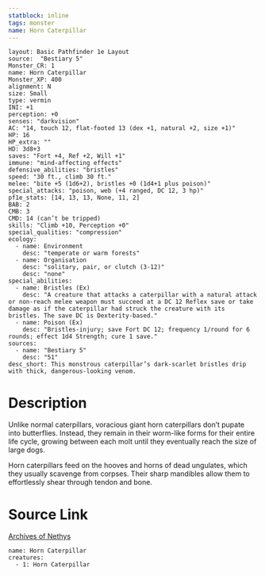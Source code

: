 ```yaml
---
statblock: inline
tags: monster
name: Horn Caterpillar
---
```

```statblock
layout: Basic Pathfinder 1e Layout
source:  "Bestiary 5"
Monster_CR: 1
name: Horn Caterpillar
Monster_XP: 400
alignment: N
size: Small
type: vermin
INI: +1
perception: +0
senses: "darkvision"
AC: "14, touch 12, flat-footed 13 (dex +1, natural +2, size +1)"
HP: 16
HP_extra: ""
HD: 3d8+3
saves: "Fort +4, Ref +2, Will +1"
immune: "mind-affecting effects"
defensive_abilities: "bristles"
speed: "30 ft., climb 30 ft."
melee: "bite +5 (1d6+2), bristles +0 (1d4+1 plus poison)"
special_attacks: "poison, web (+4 ranged, DC 12, 3 hp)"
pf1e_stats: [14, 13, 13, None, 11, 2]
BAB: 2
CMB: 3
CMD: 14 (can’t be tripped)
skills: "Climb +10, Perception +0"
special_qualities: "compression"
ecology:
  - name: Environment
    desc: "temperate or warm forests"
  - name: Organisation
    desc: "solitary, pair, or clutch (3-12)"
    desc: "none"
special_abilities:
  - name: Bristles (Ex)
    desc: "A creature that attacks a caterpillar with a natural attack or non-reach melee weapon must succeed at a DC 12 Reflex save or take damage as if the caterpillar had struck the creature with its bristles. The save DC is Dexterity-based."
  - name: Poison (Ex)
    desc: "Bristles-injury; save Fort DC 12; frequency 1/round for 6 rounds; effect 1d4 Strength; cure 1 save."
sources:
  - name: "Bestiary 5"
    desc: "51"
desc_short: This monstrous caterpillar’s dark-scarlet bristles drip with thick, dangerous-looking venom.
```
# Description
Unlike normal caterpillars, voracious giant horn caterpillars don’t pupate into butterflies. Instead, they remain in their worm-like forms for their entire life cycle, growing between each molt until they eventually reach the size of large dogs.

Horn caterpillars feed on the hooves and horns of dead ungulates, which they usually scavenge from corpses. Their sharp mandibles allow them to effortlessly shear through tendon and bone.
# Source Link
[Archives of Nethys](https://aonprd.com/MonsterDisplay.aspx?ItemName=Horn%20Caterpillar)
```encounter-table
name: Horn Caterpillar
creatures:
  - 1: Horn Caterpillar
```
